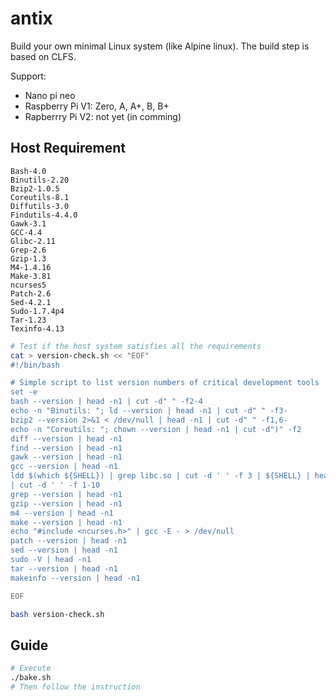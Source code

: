 # antix
Build your own minimal Linux system (like Alpine linux).
The build step is based on CLFS.

Support:
* Nano pi neo
* Raspberry Pi V1: Zero, A, A+, B, B+
* Rapberrry Pi V2: not yet (in comming)

## Host Requirement

    Bash-4.0
    Binutils-2.20
    Bzip2-1.0.5
    Coreutils-8.1
    Diffutils-3.0
    Findutils-4.4.0
    Gawk-3.1
    GCC-4.4
    Glibc-2.11
    Grep-2.6
    Gzip-1.3
    M4-1.4.16
    Make-3.81
    ncurses5
    Patch-2.6
    Sed-4.2.1
    Sudo-1.7.4p4
    Tar-1.23
    Texinfo-4.13
```sh
# Test if the host system satisfies all the requirements
cat > version-check.sh << "EOF"
#!/bin/bash

# Simple script to list version numbers of critical development tools
set -e
bash --version | head -n1 | cut -d" " -f2-4
echo -n "Binutils: "; ld --version | head -n1 | cut -d" " -f3-
bzip2 --version 2>&1 < /dev/null | head -n1 | cut -d" " -f1,6-
echo -n "Coreutils: "; chown --version | head -n1 | cut -d")" -f2
diff --version | head -n1
find --version | head -n1
gawk --version | head -n1
gcc --version | head -n1
ldd $(which ${SHELL}) | grep libc.so | cut -d ' ' -f 3 | ${SHELL} | head -n 1 \
| cut -d ' ' -f 1-10
grep --version | head -n1
gzip --version | head -n1
m4 --version | head -n1
make --version | head -n1
echo "#include <ncurses.h>" | gcc -E - > /dev/null
patch --version | head -n1
sed --version | head -n1
sudo -V | head -n1
tar --version | head -n1
makeinfo --version | head -n1

EOF

bash version-check.sh
```

## Guide
```sh
# Execute
./bake.sh
# Then follow the instruction
```
